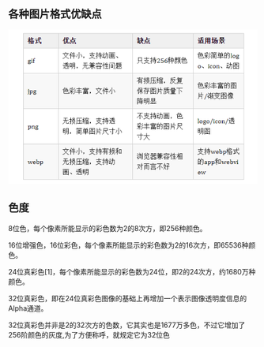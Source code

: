 ## 各种图片格式优缺点

![](image/image.png)


## 色度
8位色，每个像素所能显示的彩色数为2的8次方，即256种颜色。

16位增强色，16位彩色，每个像素所能显示的彩色数为2的16次方，即65536种颜色。

24位真彩色[1]，每个像素所能显示的彩色数为24位，即2的24次方，约1680万种颜色。

32位真彩色，即在24位真彩色图像的基础上再增加一个表示图像透明度信息的Alpha通道。

32位真彩色并非是2的32次方的色数，它其实也是1677万多色，不过它增加了256阶颜色的灰度,为了方便称呼，就规定它为32位色